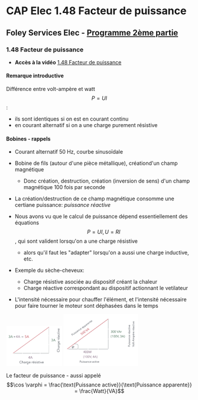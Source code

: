# CAP Elec 1.48 Facteur de puissance
## Foley Services Elec - [Programme 2ème partie](../2eme_partie/README.md)

### 1.48 Facteur de puissance

- **Accès à la vidéo** [1.48 Facteur de puissance](https://youtu.be/8dPOf_TP2os)

#### Remarque introductive

Différence entre volt-ampère et watt $$P = UI$$:

- ils sont identiques si on est en courant continu
- en courant alternatif si on a une charge purement résistive

#### Bobines - rappels

- Courant alternatif 50 Hz, courbe sinusoïdale
- Bobine de fils (autour d'une pièce métallique), créationd'un champ magnétique
  - Donc création, destruction, création (inversion de sens) d'un champ magnétique 100 fois par seconde
- La création/destruction de ce champ magnétique consomme une certiane puissance: *puissance réactive*
- Nous avons vu que le calcul de puissance dépend essentiellement des équations $$P = UI, U = RI$$, qui sont valident lorsqu'on a une charge résistive
  - alors qu'il faut les "adapter" lorsqu'on a aussi une charge inductive, etc.

- Exemple du sèche-cheveux:
  - Charge résistive asociée au dispositif créant la chaleur
  - Charge réactive correspondant au dispositif actionnant le vetilateur

- L'intensité nécessaire pour chauffer l'élément, et l'intensité nécessaire pour faire tourner le moteur sont déphasées dans le temps

<img src="./images/Addition_intensite_charges.png" width="30%">
<img src="./images/Puissance_apparente.png" width="40%">

Le facteur de puissance - aussi appelé $$\cos \varphi = \frac{\text{Puissance active}}{\text{Puissance apparente}} = \frac{Watt}{VA}$$
